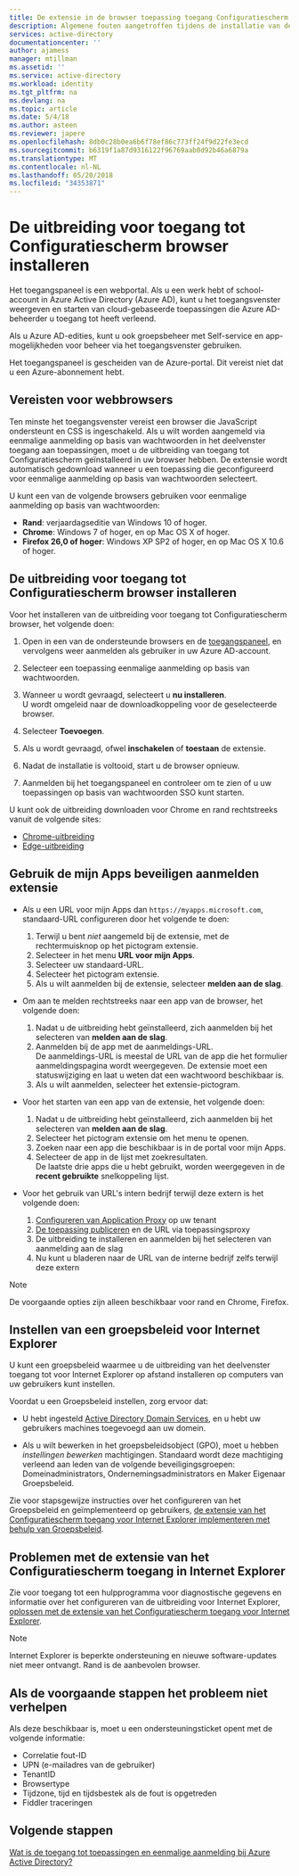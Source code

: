 ```yaml
---
title: De extensie in de browser toepassing toegang Configuratiescherm - Azure installeren | Microsoft Docs
description: Algemene fouten aangetroffen tijdens de installatie van de uitbreiding voor toegang tot Configuratiescherm browser oplossen.
services: active-directory
documentationcenter: ''
author: ajamess
manager: mtillman
ms.assetid: ''
ms.service: active-directory
ms.workload: identity
ms.tgt_pltfrm: na
ms.devlang: na
ms.topic: article
ms.date: 5/4/18
ms.author: asteen
ms.reviewer: japere
ms.openlocfilehash: 8db0c28b0ea6b6f78ef86c773ff24f9d22fe3ecd
ms.sourcegitcommit: b6319f1a87d9316122f96769aab0d92b46a6879a
ms.translationtype: MT
ms.contentlocale: nl-NL
ms.lasthandoff: 05/20/2018
ms.locfileid: "34353871"
---
```

# <a name="install-the-access-panel-browser-extension"></a>De uitbreiding voor toegang tot Configuratiescherm browser installeren

Het toegangspaneel is een webportal. Als u een werk hebt of school-account in Azure Active Directory (Azure AD), kunt u het toegangsvenster weergeven en starten van cloud-gebaseerde toepassingen die Azure AD-beheerder u toegang tot heeft verleend. 

Als u Azure AD-edities, kunt u ook groepsbeheer met Self-service en app-mogelijkheden voor beheer via het toegangsvenster gebruiken. 

Het toegangspaneel is gescheiden van de Azure-portal. Dit vereist niet dat u een Azure-abonnement hebt.

## <a name="web-browser-requirements"></a>Vereisten voor webbrowsers

Ten minste het toegangsvenster vereist een browser die JavaScript ondersteunt en CSS is ingeschakeld. Als u wilt worden aangemeld via eenmalige aanmelding op basis van wachtwoorden in het deelvenster toegang aan toepassingen, moet u de uitbreiding van toegang tot Configuratiescherm geïnstalleerd in uw browser hebben. De extensie wordt automatisch gedownload wanneer u een toepassing die geconfigureerd voor eenmalige aanmelding op basis van wachtwoorden selecteert.

U kunt een van de volgende browsers gebruiken voor eenmalige aanmelding op basis van wachtwoorden:

- **Rand**: verjaardagseditie van Windows 10 of hoger. 
- **Chrome**: Windows 7 of hoger, en op Mac OS X of hoger.
- **Firefox 26,0 of hoger**: Windows XP SP2 of hoger, en op Mac OS X 10.6 of hoger.

## <a name="install-the-access-panel-browser-extension"></a>De uitbreiding voor toegang tot Configuratiescherm browser installeren

Voor het installeren van de uitbreiding voor toegang tot Configuratiescherm browser, het volgende doen:

1.  Open in een van de ondersteunde browsers en de [toegangspaneel](https://myapps.microsoft.com), en vervolgens weer aanmelden als gebruiker in uw Azure AD-account.

2.  Selecteer een toepassing eenmalige aanmelding op basis van wachtwoorden.

3.  Wanneer u wordt gevraagd, selecteert u **nu installeren**.  
    U wordt omgeleid naar de downloadkoppeling voor de geselecteerde browser. 
    
4.  Selecteer **Toevoegen**.

5.  Als u wordt gevraagd, ofwel **inschakelen** of **toestaan** de extensie.

6.  Nadat de installatie is voltooid, start u de browser opnieuw.

7.  Aanmelden bij het toegangspaneel en controleer om te zien of u uw toepassingen op basis van wachtwoorden SSO kunt starten.

U kunt ook de uitbreiding downloaden voor Chrome en rand rechtstreeks vanuit de volgende sites:

- [Chrome-uitbreiding](https://chrome.google.com/webstore/detail/access-panel-extension/ggjhpefgjjfobnfoldnjipclpcfbgbhl)
- [Edge-uitbreiding](https://www.microsoft.com/store/apps/9pc9sckkzk84) 

## <a name="use-the-my-apps-secure-sign-in-extension"></a>Gebruik de mijn Apps beveiligen aanmelden extensie
* Als u een URL voor mijn Apps dan `https://myapps.microsoft.com`, standaard-URL configureren door het volgende te doen:
   1. Terwijl u bent *niet* aangemeld bij de extensie, met de rechtermuisknop op het pictogram extensie.
   2. Selecteer in het menu **URL voor mijn Apps**.
   3. Selecteer uw standaard-URL.
   4. Selecteer het pictogram extensie.
   5. Als u wilt aanmelden bij de extensie, selecteer **melden aan de slag**.

* Om aan te melden rechtstreeks naar een app van de browser, het volgende doen:
   1. Nadat u de uitbreiding hebt geïnstalleerd, zich aanmelden bij het selecteren van **melden aan de slag**.
   2. Aanmelden bij de app met de aanmeldings-URL.  
       De aanmeldings-URL is meestal de URL van de app die het formulier aanmeldingspagina wordt weergegeven.
      De extensie moet een statuswijziging en laat u weten dat een wachtwoord beschikbaar is.
   3. Als u wilt aanmelden, selecteer het extensie-pictogram.

* Voor het starten van een app van de extensie, het volgende doen:
   1. Nadat u de uitbreiding hebt geïnstalleerd, zich aanmelden bij het selecteren van **melden aan de slag**.
   2. Selecteer het pictogram extensie om het menu te openen.
   3. Zoeken naar een app die beschikbaar is in de portal voor mijn Apps.
   4. Selecteer de app in de lijst met zoekresultaten.  
       De laatste drie apps die u hebt gebruikt, worden weergegeven in de **recent gebruikte** snelkoppeling lijst.
       
* Voor het gebruik van URL's intern bedrijf terwijl deze extern is het volgende doen:
    1. [Configureren van Application Proxy](https://docs.microsoft.com/en-us/azure/active-directory/active-directory-application-proxy-enable) op uw tenant
    2. [De toepassing publiceren](https://docs.microsoft.com/en-us/azure/active-directory/application-proxy-publish-azure-portal) en de URL via toepassingsproxy
    3. De uitbreiding te installeren en aanmelden bij het selecteren van aanmelding aan de slag
    4. Nu kunt u bladeren naar de URL van de interne bedrijf zelfs terwijl deze extern

> [!NOTE]
> De voorgaande opties zijn alleen beschikbaar voor rand en Chrome, Firefox.

## <a name="set-up-a-group-policy-for-internet-explorer"></a>Instellen van een groepsbeleid voor Internet Explorer

U kunt een groepsbeleid waarmee u de uitbreiding van het deelvenster toegang tot voor Internet Explorer op afstand installeren op computers van uw gebruikers kunt instellen.

Voordat u een Groepsbeleid instellen, zorg ervoor dat:

-   U hebt ingesteld [Active Directory Domain Services](https://msdn.microsoft.com/library/aa362244%28v=vs.85%29.aspx), en u hebt uw gebruikers machines toegevoegd aan uw domein.

-   Als u wilt bewerken in het groepsbeleidsobject (GPO), moet u hebben *instellingen bewerken* machtigingen. Standaard wordt deze machtiging verleend aan leden van de volgende beveiligingsgroepen: Domeinadministrators, Ondernemingsadministrators en Maker Eigenaar Groepsbeleid.

Zie voor stapsgewijze instructies over het configureren van het Groepsbeleid en geïmplementeerd op gebruikers, [de extensie van het Configuratiescherm toegang voor Internet Explorer implementeren met behulp van Groepsbeleid](active-directory-saas-ie-group-policy.md).

## <a name="troubleshoot-the-access-panel-extension-in-internet-explorer"></a>Problemen met de extensie van het Configuratiescherm toegang in Internet Explorer

Zie voor toegang tot een hulpprogramma voor diagnostische gegevens en informatie over het configureren van de uitbreiding voor Internet Explorer, [oplossen met de extensie van het Configuratiescherm toegang voor Internet Explorer](active-directory-saas-ie-troubleshooting.md).

> [!NOTE]
> Internet Explorer is beperkte ondersteuning en nieuwe software-updates niet meer ontvangt. Rand is de aanbevolen browser.

## <a name="if-the-preceding-steps-do-not-resolve-the-issue"></a>Als de voorgaande stappen het probleem niet verhelpen

Als deze beschikbaar is, moet u een ondersteuningsticket opent met de volgende informatie:

-   Correlatie fout-ID
-   UPN (e-mailadres van de gebruiker)
-   TenantID
-   Browsertype
-   Tijdzone, tijd en tijdsbestek als de fout is opgetreden
-   Fiddler traceringen

## <a name="next-steps"></a>Volgende stappen
[Wat is de toegang tot toepassingen en eenmalige aanmelding bij Azure Active Directory?](manage-apps/what-is-single-sign-on.md)

